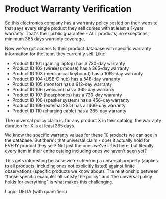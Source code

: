 # Product Warranty Verification

So this electronics company has a warranty policy posted on their website that says every single product they sell comes with at least a 1-year warranty. That's their public guarantee - ALL products, no exceptions, minimum 365 days warranty coverage.

Now we've got access to their product database with specific warranty information for the items they currently sell. Like:
- Product ID 101 (gaming laptop) has a 730-day warranty
- Product ID 102 (wireless mouse) has a 365-day warranty
- Product ID 103 (mechanical keyboard) has a 1095-day warranty
- Product ID 104 (USB-C hub) has a 548-day warranty
- Product ID 105 (monitor) has a 912-day warranty
- Product ID 106 (webcam) has a 365-day warranty
- Product ID 107 (headphones) has a 730-day warranty
- Product ID 108 (speaker system) has a 456-day warranty
- Product ID 109 (external SSD) has a 1460-day warranty
- Product ID 110 (charging cable) has a 365-day warranty

The universal policy claim is: for any product X in their catalog, the warranty duration for X is at least 365 days.

We know the specific warranty values for these 10 products we can see in the database. But there's that universal claim - does it actually hold for EVERY product they sell? Not just the ones we've listed here, but literally every item in their entire catalog including ones we haven't seen yet?

This gets interesting because we're checking a universal property (applies to all products, including ones not explicitly listed) against finite observations (specific products we know about). The relationship between "these specific examples all satisfy the policy" and "the universal policy holds for everything" is what makes this challenging.

Logic: UFLIA (with quantifiers)
